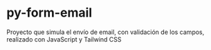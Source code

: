 # py-form-email
Proyecto que simula el envío de email, con validación de los campos, realizado con JavaScript y Tailwind CSS
